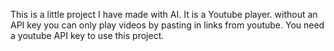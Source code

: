 This is a little project I have made with AI.
It is a Youtube player. without an API key you can only play videos by pasting in links from youtube.
You need a youtube API key to use this project.
